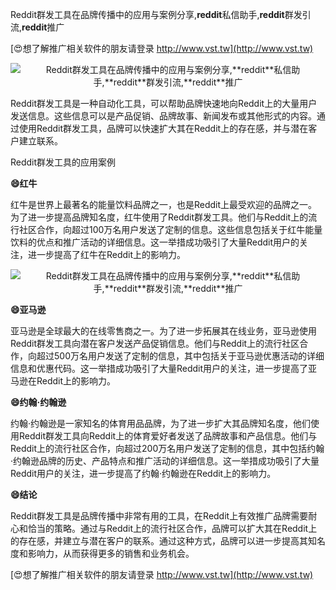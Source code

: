 Reddit群发工具在品牌传播中的应用与案例分享,**reddit**私信助手,**reddit**群发引流,**reddit**推广

[😍想了解推广相关软件的朋友请登录 http://www.vst.tw](http://www.vst.tw)

 <center><img src="https://vst.tw/MP4/tuiguang/png/4.png" alt="Reddit群发工具在品牌传播中的应用与案例分享,**reddit**私信助手,**reddit**群发引流,**reddit**推广"></center>

Reddit群发工具是一种自动化工具，可以帮助品牌快速地向Reddit上的大量用户发送信息。这些信息可以是产品促销、品牌故事、新闻发布或其他形式的内容。通过使用Reddit群发工具，品牌可以快速扩大其在Reddit上的存在感，并与潜在客户建立联系。

Reddit群发工具的应用案例

**😄红牛**

红牛是世界上最著名的能量饮料品牌之一，也是Reddit上最受欢迎的品牌之一。为了进一步提高品牌知名度，红牛使用了Reddit群发工具。他们与Reddit上的流行社区合作，向超过100万名用户发送了定制的信息。这些信息包括关于红牛能量饮料的优点和推广活动的详细信息。这一举措成功吸引了大量Reddit用户的关注，进一步提高了红牛在Reddit上的影响力。

 <center><img src="https://vst.tw/MP4/tuiguang/png/8.png" alt="Reddit群发工具在品牌传播中的应用与案例分享,**reddit**私信助手,**reddit**群发引流,**reddit**推广"></center>

**😄亚马逊**

亚马逊是全球最大的在线零售商之一。为了进一步拓展其在线业务，亚马逊使用Reddit群发工具向潜在客户发送产品促销信息。他们与Reddit上的流行社区合作，向超过500万名用户发送了定制的信息，其中包括关于亚马逊优惠活动的详细信息和优惠代码。这一举措成功吸引了大量Reddit用户的关注，进一步提高了亚马逊在Reddit上的影响力。

**😄约翰·约翰逊**

约翰·约翰逊是一家知名的体育用品品牌，为了进一步扩大其品牌知名度，他们使用Reddit群发工具向Reddit上的体育爱好者发送了品牌故事和产品信息。他们与Reddit上的流行社区合作，向超过200万名用户发送了定制的信息，其中包括约翰·约翰逊品牌的历史、产品特点和推广活动的详细信息。这一举措成功吸引了大量Reddit用户的关注，进一步提高了约翰·约翰逊在Reddit上的影响力。

**😄结论**

Reddit群发工具是品牌传播中非常有用的工具，在Reddit上有效推广品牌需要耐心和恰当的策略。通过与Reddit上的流行社区合作，品牌可以扩大其在Reddit上的存在感，并建立与潜在客户的联系。通过这种方式，品牌可以进一步提高其知名度和影响力，从而获得更多的销售和业务机会。

[😍想了解推广相关软件的朋友请登录 http://www.vst.tw](http://www.vst.tw)




